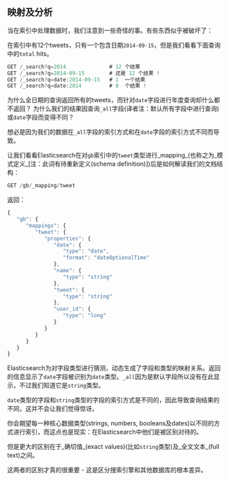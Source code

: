 ## 映射及分析

当在索引中处理数据时，我们注意到一些奇怪的事。有些东西似乎被破坏了：

在索引中有12个tweets，只有一个包含日期`2014-09-15`，但是我们看看下面查询中的`total` hits。

```javascript
GET /_search?q=2014              # 12 个结果
GET /_search?q=2014-09-15        # 还是 12 个结果 !
GET /_search?q=date:2014-09-15   # 1  一个结果
GET /_search?q=date:2014         # 0  个结果 !
```

为什么全日期的查询返回所有的tweets，而针对`date`字段进行年度查询却什么都不返回？
为什么我们的结果因查询`_all`字段(译者注：默认所有字段中进行查询)或`date`字段而变得不同？

想必是因为我们的数据在`_all`字段的索引方式和在`date`字段的索引方式不同而导致。

让我们看看Elasticsearch在对`gb`索引中的`tweet`类型进行_mapping_(也称之为_模式定义_[注：此词有待重新定义(schema definition)])后是如何解读我们的文档结构：

```javascript
GET /gb/_mapping/tweet
```

返回：

```javascript
{
   "gb": {
      "mappings": {
         "tweet": {
            "properties": {
               "date": {
                  "type": "date",
                  "format": "dateOptionalTime"
               },
               "name": {
                  "type": "string"
               },
               "tweet": {
                  "type": "string"
               },
               "user_id": {
                  "type": "long"
               }
            }
         }
      }
   }
}
```

Elasticsearch为对字段类型进行猜测，动态生成了字段和类型的映射关系。返回的信息显示了`date`字段被识别为`date`类型。`_all`因为是默认字段所以没有在此显示，不过我们知道它是`string`类型。

`date`类型的字段和`string`类型的字段的索引方式是不同的，因此导致查询结果的不同，这并不会让我们觉得惊讶。

你会期望每一种核心数据类型(strings, numbers, booleans及dates)以不同的方式进行索引，而这点也是现实：在Elasticsearch中他们是被区别对待的。

但是更大的区别在于_确切值_(exact values)(比如`string`类型)及_全文文本_(full text)之间。

这两者的区别才真的很重要 - 这是区分搜索引擎和其他数据库的根本差异。
